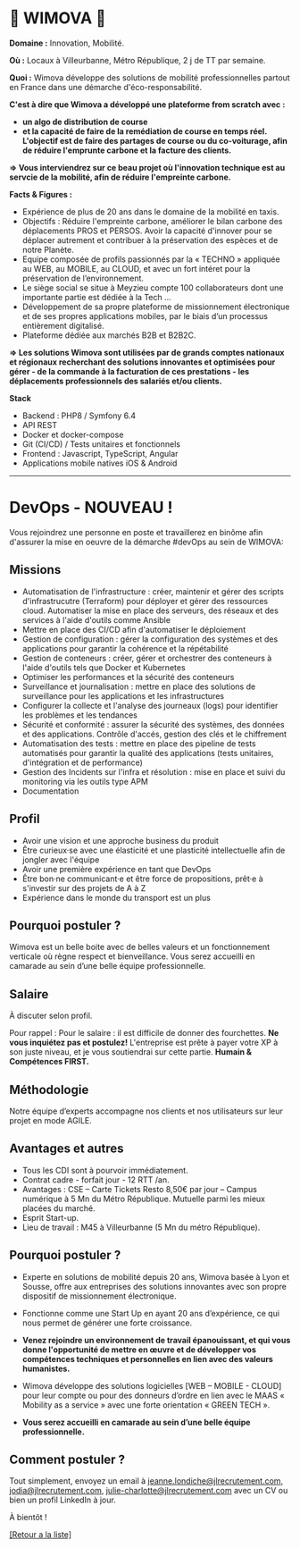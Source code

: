 # 🚖 WIMOVA 🚖

**Domaine :** Innovation, Mobilité. 

**Où :** Locaux à Villeurbanne, Métro République, 2 j de TT par semaine.

**Quoi :** Wimova développe des solutions de mobilité professionnelles partout en France dans une démarche d'éco-responsabilité.

**C'est à dire que Wimova a développé une plateforme from scratch avec :**
* **un algo de distribution de course**
* **et la capacité de faire de la remédiation de course en temps réel.
L'objectif est de faire des partages de course ou du co-voiturage, afin de réduire l'emprunte carbone et la facture des clients.**

**=> Vous interviendrez sur ce beau projet où l'innovation technique est au servcie de la mobilité, afin de réduire l'empreinte carbone.**

**Facts & Figures :**

* Expérience de plus de 20 ans dans le domaine de la mobilité en taxis.
* Objectifs : Réduire l'empreinte carbone, améliorer le bilan carbone des déplacements PROS et PERSOS. Avoir la capacité d'innover pour se déplacer autrement et contribuer à la préservation des espèces et de notre Planète.
* Equipe composée de profils passionnés par la « TECHNO » appliquée au WEB, au MOBILE, au CLOUD, et avec un fort intéret pour la préservation de l’environnement. 
* Le siège social se situe à Meyzieu compte 100 collaborateurs dont une importante partie est dédiée à la Tech ...
* Développement de sa propre plateforme de missionnement électronique et de ses propres applications mobiles, par le biais d’un processus entièrement digitalisé.
* Plateforme dédiée aux marchés B2B et B2B2C.

**=> Les solutions Wimova sont utilisées par de grands comptes nationaux et régionaux recherchant des solutions innovantes et optimisées pour gérer - de la commande à la facturation de ces prestations - les déplacements professionnels des salariés et/ou clients.**

**Stack**

* Backend : PHP8 / Symfony 6.4
* API REST
* Docker et docker-compose
* Git (CI/CD) / Tests unitaires et fonctionnels
* Frontend : Javascript, TypeScript, Angular
* Applications mobile natives iOS & Android

----

# DevOps - NOUVEAU !

Vous rejoindrez une personne en poste et travaillerez en binôme afin d'assurer la mise en oeuvre de la démarche #devOps au sein de WIMOVA:

## Missions

* Automatisation de l'infrastructure : créer, maintenir et gérer des scripts d'infrastrucutre (Terraform) pour déployer et gérer des ressources cloud. Automatiser la mise en place des serveurs, des réseaux et des services à l'aide d'outils comme Ansible  
* Mettre en place des CI/CD afin d'automatiser le déploiement
* Gestion de configuration : gérer la configuration des systèmes et des applications pour garantir la cohérence et la répétabilité
* Gestion de conteneurs : créer, gérer et orchestrer des conteneurs à l'aide d'outils tels que Docker et Kubernetes
* Optimiser les performances et la sécurité des conteneurs 
* Surveillance et journalisation : mettre en place des solutions de surveillance pour les applications et les infrastructures
* Configurer la collecte et l'analyse des journeaux (logs) pour identifier les problèmes et les tendances 
* Sécurité et conformité : assurer la sécurité des systèmes, des données et des applications. Contrôle d'accés, gestion des clés et le chiffrement
* Automatisation des tests : mettre en place des pipeline de tests automatisés pour garantir la qualité des applications (tests unitaires, d'intégration et de performance)
* Gestion des Incidents sur l'infra et résolution : mise en place et suivi du monitoring via les outils type APM
* Documentation 

## Profil

* Avoir une vision et une approche business du produit
* Être curieux·se avec une élasticité et une plasticité intellectuelle afin de jongler avec l'équipe
* Avoir une première expérience en tant que DevOps
* Être bon·ne communicant·e et être force de propositions, prêt·e à s'investir sur des projets de A à Z
* Expérience dans le monde du transport est un plus

## Pourquoi postuler ?

Wimova est un belle boite avec de belles valeurs et un fonctionnement verticale où règne respect et bienveillance.
Vous serez accueilli en camarade au sein d’une belle équipe professionnelle.

## Salaire

À discuter selon profil.

Pour rappel : Pour le salaire : il est difficile de donner des fourchettes. **Ne vous inquiétez pas et postulez!** L'entreprise est prête à payer votre XP à son juste niveau, et je vous soutiendrai sur cette partie. **Humain & Compétences FIRST.**

## Méthodologie

Notre équipe d’experts accompagne nos clients et nos utilisateurs sur leur projet en mode AGILE.

## Avantages et autres

* Tous les CDI sont à pourvoir immédiatement.
* Contrat cadre - forfait jour - 12 RTT /an.
* Avantages : CSE – Carte Tickets Resto 8,50€ par jour – Campus numérique à 5 Mn du Métro République. Mutuelle parmi les mieux placées du marché. 
* Esprit Start-up.
* Lieu de travail : M45 à Villeurbanne (5 Mn du métro République).

## Pourquoi postuler ?

* Experte en solutions de mobilité depuis 20 ans, Wimova basée à Lyon et Sousse, offre aux entreprises des solutions innovantes avec son propre dispositif de missionnement électronique.
* Fonctionne comme une Start Up en ayant 20 ans d’expérience, ce qui nous permet de générer une forte croissance.

* **Venez rejoindre un environnement de travail épanouissant, et qui vous donne l'opportunité de mettre en œuvre et de développer vos compétences techniques et personnelles en lien avec des valeurs humanistes.**

* Wimova développe des solutions logicielles [WEB – MOBILE - CLOUD] pour leur compte ou pour des donneurs d’ordre en lien avec le MAAS « Mobility as a service » avec une forte orientation « GREEN TECH ».

* **Vous serez accueilli en camarade au sein d’une belle équipe professionnelle.**

## Comment postuler ?

Tout simplement, envoyez un email à jeanne.londiche@jlrecrutement.com, jodia@jlrecrutement.com, julie-charlotte@jlrecrutement.com avec un CV ou bien un profil LinkedIn à jour.

À bientôt !

<a href="https://github.com/jlondiche/job-board-php/blob/master/README.md">[Retour a la liste]</a>